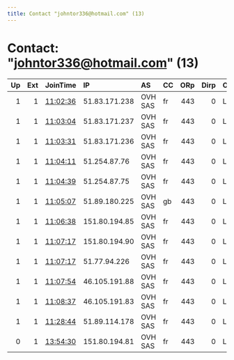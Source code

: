 ```yaml
---
title: Contact "johntor336@hotmail.com" (13)
---
```


# Contact: "johntor336@hotmail.com" (13)

|   Up |   Ext | JoinTime                                                                                            | IP            | AS      | CC   |   ORp |   Dirp | OS    | Version   | Nickname   |   eFamMembers |
|-----:|------:|:----------------------------------------------------------------------------------------------------|:--------------|:--------|:-----|------:|-------:|:------|:----------|:-----------|--------------:|
|    1 |     1 | [11:02:36](https://metrics.torproject.org/rs.html#details/880C5A30AAE00343A0FEDD9A972CAE16B02658AF) | 51.83.171.238 | OVH SAS | fr   |   443 |      0 | Linux | 0.4.2.7   | Unnamed    |            53 |
|    1 |     1 | [11:03:04](https://metrics.torproject.org/rs.html#details/E8649BA23F7E99BB35358D5B2666BBB830C63610) | 51.83.171.237 | OVH SAS | fr   |   443 |      0 | Linux | 0.4.2.7   | Unnamed    |            53 |
|    1 |     1 | [11:03:31](https://metrics.torproject.org/rs.html#details/40D273FE37B564AE22862F7C720901C0F082CB4E) | 51.83.171.236 | OVH SAS | fr   |   443 |      0 | Linux | 0.4.2.7   | Unnamed    |            53 |
|    1 |     1 | [11:04:11](https://metrics.torproject.org/rs.html#details/C007C1F871ED10399CDE0017DBCBA4BD3FBEC2F7) | 51.254.87.76  | OVH SAS | fr   |   443 |      0 | Linux | 0.4.2.7   | Unnamed    |            53 |
|    1 |     1 | [11:04:39](https://metrics.torproject.org/rs.html#details/72AE9B806E10893F6D69DB29A02183A5CF73FF49) | 51.254.87.75  | OVH SAS | fr   |   443 |      0 | Linux | 0.4.2.7   | Unnamed    |            53 |
|    1 |     1 | [11:05:07](https://metrics.torproject.org/rs.html#details/AB1A0DCC5BDF2B0DBCCEEF4A8325D7E96E37F878) | 51.89.180.225 | OVH SAS | gb   |   443 |      0 | Linux | 0.4.2.7   | Unnamed    |            53 |
|    1 |     1 | [11:06:38](https://metrics.torproject.org/rs.html#details/4876F43111B60B0ED7FB4AA716D655DA129C7C66) | 151.80.194.85 | OVH SAS | fr   |   443 |      0 | Linux | 0.4.2.7   | Unnamed    |            53 |
|    1 |     1 | [11:07:17](https://metrics.torproject.org/rs.html#details/019947A3E6984C5E4F4827E3BEAA09F6576DB6F1) | 151.80.194.90 | OVH SAS | fr   |   443 |      0 | Linux | 0.4.2.7   | Unnamed    |            53 |
|    1 |     1 | [11:07:17](https://metrics.torproject.org/rs.html#details/FE1CCDB98542C56D32E90BFDFBD74C5F7DA74028) | 51.77.94.226  | OVH SAS | fr   |   443 |      0 | Linux | 0.4.2.7   | Unnamed    |            53 |
|    1 |     1 | [11:07:54](https://metrics.torproject.org/rs.html#details/4DF1F30C001BF077E7F4661CD3D40D3BB4160B65) | 46.105.191.88 | OVH SAS | fr   |   443 |      0 | Linux | 0.4.2.7   | Unnamed    |            53 |
|    1 |     1 | [11:08:37](https://metrics.torproject.org/rs.html#details/19C7087D8883DA37AB49966D21633C1010463C0D) | 46.105.191.83 | OVH SAS | fr   |   443 |      0 | Linux | 0.4.2.7   | Unnamed    |            53 |
|    1 |     1 | [11:28:44](https://metrics.torproject.org/rs.html#details/174208E346812AE0606E628F5B4015F097E8ED28) | 51.89.114.178 | OVH SAS | fr   |   443 |      0 | Linux | 0.4.2.7   | Unnamed    |            53 |
|    0 |     1 | [13:54:30](https://metrics.torproject.org/rs.html#details/A54621300A0C6EF0500997586D01A1D49F35BED8) | 151.80.194.81 | OVH SAS | fr   |   443 |      0 | Linux | 0.4.2.7   | Unnamed    |             1 |
